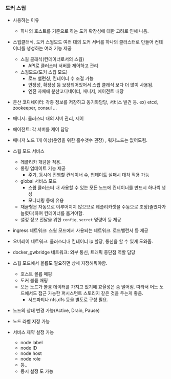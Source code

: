 ### 도커 스웜

- 사용하는 이유
    - 하나의 호스트를 기준으로 하는 도커 확장성에 대한 고려로 인해 나옴.
- 스웜클래식, 도커 스웜모드
여러 대의 도커 서버를 하나의 클러스터로 만들어 컨테이너를 생성하는 여러 기능 제공
    - 스웜 클래식(컨테이너로서의 스웜)
        - API로 클러스터 서버를 제어하고 관리
    - 스웜모드(도커 스웜 모드)
        - 로드 밸런싱, 컨테이너 수 조절 가능
        - 안정성, 확장성 등 보장되어있어서 스웜 클래식 보다 더 많이 사용됨.
        - 엔진 자체에 분산코디네이터, 매니저, 에이전트 내장

- 분산 코디네이터: 각종 정보를 저장하고 동기화담당, 서비스 발견 등. ex) etcd, zookeeper, consul ... 
- 매니저: 클러스터 내의 서버 관리, 제어
- 에이전트: 각 서버를 제어 담당

- 매니저 노드 1개 이상(운영을 위한 홀수갯수 권장) , 워커노드는 없어도됨.

- 스웜 모드 서비스
    - 레플리카 개념을 적용.
    - 롱링 업데이트 기능 제공
        - 주기, 동시에 진행할 컨테이너 수, 업데이트 실패시 대처 적용 가능
    - global 서비스 모드
        - 스웜 클러스터 내 사용할 수 있는 모든 노드에 컨테이너를 반드시 하나씩 생성
        - 모니터링 등에 유용
    - 재균형은 자동으로 이루어지지 않으므로 레플리카셋을 수동으로 조정(줄였다가 늘렸다)하여 컨테이너를 옮겨야함.
    - 설정 정보 전달을 위한 `config`, `secret` 명령어 등 제공
- ingress 네트워크: 스웜 모드에서 사용되는 네트워크. 로드밸런서 등 제공
- 오버레이 네트워크: 클러스터내 컨테이너 ip 할당, 통신을 할 수 있게 도와줌.
- docker_gwbridge 네트워크: 외부 통신, 트래픽 종단점 역할 담당
- 스웜 모드에서 볼륨도 필요하면 상세 지정해줘야함.
    - 호스트 볼륨 매핑
    - 도커 볼륨 매핑
    - 모든 노드가 볼륨 데이터를 가지고 있기에 효율성은 좀 떨어짐. 따라서 어느 노드에서도 접근 가능한 퍼시스턴트 스토리지 같은 것을 두는게 좋음.
        - 서드파티나 nfs,dfs 등을 별도로 구성 필요.
- 노드의 상태 변경 가능(Active, Drain, Pause)
- 노드 라벨 지정 가능
- 서비스 제약 설정 가능
    - node label
    - node ID
    - node host
    - node role
    - 등..
    - 동시 설정 도 가능



